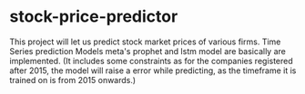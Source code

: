 # stock-price-predictor
This project will let us predict stock market prices of various firms. Time Series prediction Models meta's prophet and lstm model are basically are implemented.
(It includes some constraints as for the companies registered after 2015, the model will raise a error while predicting, as the timeframe it is trained on is from 2015 onwards.)
